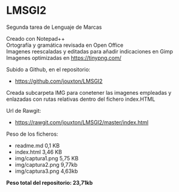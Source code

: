 # LMSGI2
Segunda tarea de Lenguaje de Marcas  
  
Creado con Notepad++  
Ortografía y gramática revisada en Open Office  
Imagenes reescaladas y editadas para añadir indicaciones en Gimp  
Imagenes optimizadas en <https://tinypng.com/>  

Subido a Github, en el repositorio:  
* <https://github.com/jouxton/LMSGI2>  
  
Creada subcarpeta IMG para conetener las imagenes empleadas y enlazadas con rutas relativas dentro del fichero index.HTML  
  
Url de Rawgit:  
* <https://rawgit.com/jouxton/LMSGI2/master/index.html>  
  
Peso de los ficheros:  
  
* readme.md 0,1  KB  
* index.html 3,46 KB  
* img/captura1.png 5,75 KB  
* img/captura2.png 9,77kb  
* img/captura3.png 4,63kb  
  
**Peso total del repositorio: 23,71kb**
